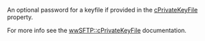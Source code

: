 ﻿An optional password for a keyfile if provided in the  [cPrivateKeyFile](VFPS://Topic/_4Z40KAEB9) property. 

For more info see the [wwSFTP::cPrivateKeyFile](VFPS://Topic/_4Z40KAEB9) documentation.